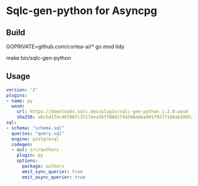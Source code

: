 # Sqlc-gen-python for Asyncpg

## Build

GOPRIVATE=github.com/cortea-ai/* go mod tidy

make bin/sqlc-gen-python

## Usage

```yaml
version: '2'
plugins:
- name: py
  wasm:
    url: https://downloads.sqlc.dev/plugin/sqlc-gen-python_1.2.0.wasm
    sha256: a6c5d174c407007c3717eea36ff0882744346e6ba991f92f71d6ab2895204c0e
sql:
- schema: "schema.sql"
  queries: "query.sql"
  engine: postgresql
  codegen:
  - out: src/authors
    plugin: py
    options:
      package: authors
      emit_sync_querier: true
      emit_async_querier: true
```

